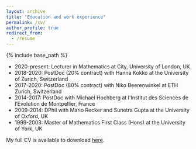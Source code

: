 ```yaml
---
layout: archive
title: "Education and work experience"
permalink: /cv/
author_profile: true
redirect_from:
  - /resume
---
```


{% include base_path %}

* 2020-present: Lecturer in Mathematics at City, University of London, UK
* 2018-2020: PostDoc (20% contract) with Hanna Kokko at the University of Zurich, Switzerland
* 2017-2020: PostDoc (80% contract) with Niko Beerenwinkel at ETH Zurich, Switzerland
* 2014-2017: PostDoc with Michael Hochberg at l'Institut des Sciences de l’Evolution de Montpellier, France
* 2009-2014: DPhil with Mario Recker and Sunetra Gupta at the University of Oxford, UK
* 1999-2003: Master of Mathematics First Class (Hons) at the University of York, UK

My full CV is available to download [here](/../../files/CV-RobNoble.pdf).
